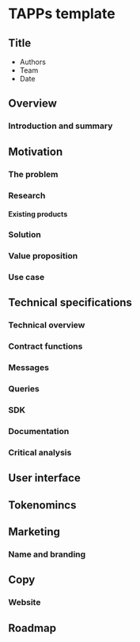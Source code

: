 
# TAPPs template

## Title

- Authors
- Team
- Date

## Overview 

###  Introduction and summary

<!--- Write this section last. 3-4 sentences max. Introduce the product and provide a basic overview using key information from this document. Overviews should be easily understood by normies. -->

## Motivation 

### The problem

<!--- What is the problem this application will solve? Provide a clear overview of the problem, describing the situation and need. 

Why is it important to solve this problem?  -->

### Research

<!--- Include any relevant research on the problem, including relevant background information, definitions, and examples of the problem. Provide sources and further reading if necessary.  -->

#### Existing products

<!--- Market research. List any products that currently solve the problem. 
- Provide a [link](#existing-products) to the product and a brief description.
- Where do these existing products fall short? 
- Why would a user not want to use these products? What hole exists in the market? -->

### Solution

<!--- Introduce your product. 

What is your product, and how does it solve the problem? 

Don't get too technical yet. Be specific. Be clear. Don't be vague or rely on buzzwords.  -->

### Value proposition

<!--- Why would choose to use this product over another product? What is unique about the product? How does it solve the problem better than existing solutions?

Questions to consider:

- Is there a need for this product?
- Is there significant demand?
- Why would users care? -->

### Use case

<!--- How is this product intended to be used? Walk through a specific real-world use case.  -->

## Technical specifications

### Technical overview

<!--- How does this product work? You can get technical in this section.  -->

### Contract functions

<!--- You can use pseudocode or snippets to explain your prototype.  -->

### Messages

### Queries

### SDK

### Documentation

<!--- What documentation is needed? Do users need docs? Developers? -->

### Critical analysis

<!--- Identify any potential problems or pain points. Be proactive. What are the biggest difficulties you foresee? Do you have any ideas on how to tackle them? -->

## User interface

<!--- Will this application have a user interface? 

What are the basics of the interface? How will it work?

Provide a mock-up of the interface if possible -->

## Tokenomincs

<!--- Will this protocol have governance or other tokens?

How will the tokens work?

What is unique about the token?

Why would anyone want to hold the token?

Will the token go up in price? 

If the token is locked, what will stop a dump upon unlock?

What is the genesis distribution? -->

## Marketing

<!--- Describe a marketing plan. Will marketing be on Twitter? How can you get the word out about your protocol? -->

### Name and branding

<!--- What is the name of the product? What will the branding look like? -->

## Copy

<!--- Can you think of a slogan or copy? -->

### Website

<!--- Will the protocol have a site? 

Is the domain available?  -->

## Roadmap 

<!--- What is your estimated timeline for launch?

Identify key milestones, such as contract completion, code audit, front-end development, launch plan, etc. 


**Once you finich filling out this TAPP, go back to the [Introduction and summary](#introduction-and-summary) and fill it out.**   -->